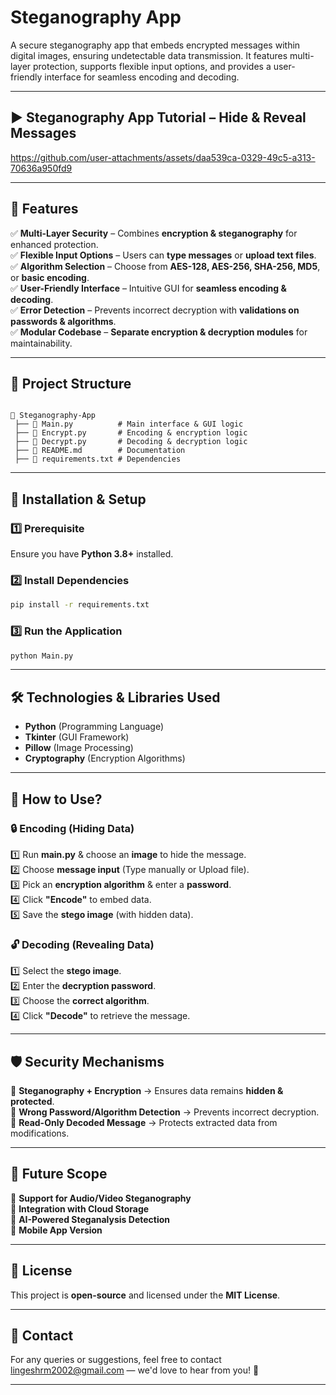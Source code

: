 # Steganography App
 A secure steganography app that embeds encrypted messages within digital images, ensuring undetectable data transmission. It features multi-layer protection, supports flexible input options, and provides a user-friendly interface for seamless encoding and decoding.


---

## ▶️ Steganography App Tutorial – Hide & Reveal Messages
https://github.com/user-attachments/assets/daa539ca-0329-49c5-a313-70636a950fd9

---

## 🔹 Features 


✅ **Multi-Layer Security** – Combines **encryption & steganography** for enhanced protection.  
✅ **Flexible Input Options** – Users can **type messages** or **upload text files**.  
✅ **Algorithm Selection** – Choose from **AES-128, AES-256, SHA-256, MD5**, or **basic encoding**.  
✅ **User-Friendly Interface** – Intuitive GUI for **seamless encoding & decoding**.  
✅ **Error Detection** – Prevents incorrect decryption with **validations on passwords & algorithms**.  
✅ **Modular Codebase** – **Separate encryption & decryption modules** for maintainability.  

---

## 📂 Project Structure 

```

📁 Steganography-App  
 ├── 📄 Main.py          # Main interface & GUI logic  
 ├── 📄 Encrypt.py       # Encoding & encryption logic  
 ├── 📄 Decrypt.py       # Decoding & decryption logic  
 ├── 📄 README.md        # Documentation  
 ├── 📄 requirements.txt # Dependencies  

```
---

## 🔧 Installation & Setup 

### 1️⃣ Prerequisite 
Ensure you have **Python 3.8+** installed.  

### 2️⃣ Install Dependencies 
```bash
pip install -r requirements.txt
```

### 3️⃣ Run the Application 
```bash
python Main.py
```

---

## 🛠️ Technologies & Libraries Used 

- **Python** (Programming Language)  
- **Tkinter** (GUI Framework)  
- **Pillow** (Image Processing)  
- **Cryptography** (Encryption Algorithms)  

---

## 🚀 How to Use? 

### 🔒 Encoding (Hiding Data)
1️⃣ Run **main.py** & choose an **image** to hide the message.  
2️⃣ Choose **message input** (Type manually or Upload file).  
3️⃣ Pick an **encryption algorithm** & enter a **password**.  
4️⃣ Click **"Encode"** to embed data.  
5️⃣ Save the **stego image** (with hidden data).  

### 🔓 Decoding (Revealing Data)
1️⃣ Select the **stego image**.  
2️⃣ Enter the **decryption password**.  
3️⃣ Choose the **correct algorithm**.  
4️⃣ Click **"Decode"** to retrieve the message.  

---

## 🛡️ Security Mechanisms 

🔹 **Steganography + Encryption** → Ensures data remains **hidden & protected**.  
🔹 **Wrong Password/Algorithm Detection** → Prevents incorrect decryption.  
🔹 **Read-Only Decoded Message** → Protects extracted data from modifications.  

---

## 📌 Future Scope

🔸 **Support for Audio/Video Steganography**  
🔸 **Integration with Cloud Storage**  
🔸 **AI-Powered Steganalysis Detection**  
🔸 **Mobile App Version**  

---

## 📄 License
This project is **open-source** and licensed under the **MIT License**.  

---

## 📩 Contact 
For any queries or suggestions, feel free to contact lingeshrm2002@gmail.com — we'd love to hear from you! 🚀  

---
